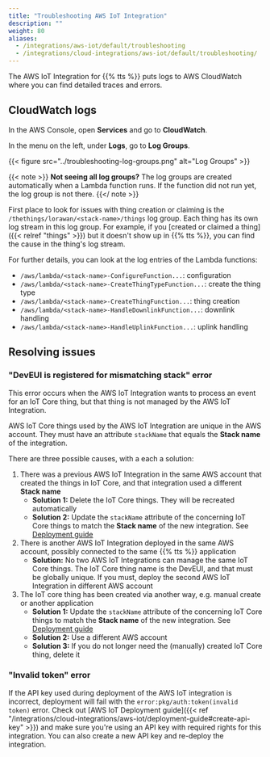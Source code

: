 ```yaml
---
title: "Troubleshooting AWS IoT Integration"
description: ""
weight: 80
aliases:
  - /integrations/aws-iot/default/troubleshooting
  - /integrations/cloud-integrations/aws-iot/default/troubleshooting/
---
```


The AWS IoT Integration for {{% tts %}} puts logs to AWS CloudWatch where you can find detailed traces and errors.

<!--more-->

## CloudWatch logs

In the AWS Console, open **Services** and go to **CloudWatch**.

In the menu on the left, under **Logs**, go to **Log Groups**.

{{< figure src="../troubleshooting-log-groups.png" alt="Log Groups" >}}

{{< note >}} **Not seeing all log groups?** The log groups are created automatically when a Lambda function runs. If the function did not run yet, the log group is not there. {{</ note >}}

First place to look for issues with thing creation or claiming is the `/thethings/lorawan/<stack-name>/things` log group. Each thing has its own log stream in this log group. For example, if you [created or claimed a thing]({{< relref "things" >}}) but it doesn't show up in {{% tts %}}, you can find the cause in the thing's log stream.

For further details, you can look at the log entries of the Lambda functions:

- `/aws/lambda/<stack-name>-ConfigureFunction...`: configuration
- `/aws/lambda/<stack-name>-CreateThingTypeFunction...`: create the thing type
- `/aws/lambda/<stack-name>-CreateThingFunction...`: thing creation
- `/aws/lambda/<stack-name>-HandleDownlinkFunction...`: downlink handling
- `/aws/lambda/<stack-name>-HandleUplinkFunction...`: uplink handling

## Resolving issues

### "DevEUI is registered for mismatching stack" error

This error occurs when the AWS IoT Integration wants to process an event for an IoT Core thing, but that thing is not managed by the AWS IoT Integration.

AWS IoT Core things used by the AWS IoT Integration are unique in the AWS account. They must have an attribute `stackName` that equals the **Stack name** of the integration.

There are three possible causes, with a each a solution:

1. There was a previous AWS IoT Integration in the same AWS account that created the things in IoT Core, and that integration used a different **Stack name**
   - **Solution 1:** Delete the IoT Core things. They will be recreated automatically
   - **Solution 2:** Update the `stackName` attribute of the concerning IoT Core things to match the **Stack name** of the new integration. See [Deployment guide](./deploy-ment-guide)
2. There is another AWS IoT Integration deployed in the same AWS account, possibly connected to the same {{% tts %}} application
   - **Solution:** No two AWS IoT Integrations can manage the same IoT Core things. The IoT Core thing name is the DevEUI, and that must be globally unique. If you must, deploy the second AWS IoT Integration in different AWS account
3. The IoT core thing has been created via another way, e.g. manual create or another application
   - **Solution 1:** Update the `stackName` attribute of the concerning IoT Core things to match the **Stack name** of the new integration. See [Deployment guide](./deploy-ment-guide)
   - **Solution 2:** Use a different AWS account
   - **Solution 3:** If you do not longer need the (manually) created IoT Core thing, delete it

### "Invalid token" error

If the API key used during deployment of the AWS IoT integration is incorrect, deployment will fail with the `error:pkg/auth:token(invalid token)` error. Check out [AWS IoT Deployment guide]({{< ref "/integrations/cloud-integrations/aws-iot/deployment-guide#create-api-key" >}}) and make sure you're using an API key with required rights for this integration. You can also create a new API key and re-deploy the integration. 